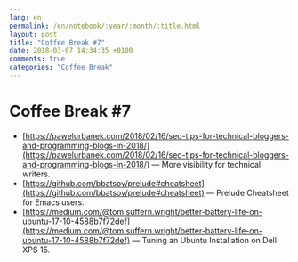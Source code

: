 ```yaml
---
lang: en
permalink: /en/notebook/:year/:month/:title.html
layout: post
title: "Coffee Break #7"
date: 2018-03-07 14:34:35 +0100
comments: true
categories: "Coffee Break"
---
```


# Coffee Break #7

- [https://pawelurbanek.com/2018/02/16/seo-tips-for-technical-bloggers-and-programming-blogs-in-2018/](https://pawelurbanek.com/2018/02/16/seo-tips-for-technical-bloggers-and-programming-blogs-in-2018/) &mdash; More visibility for technical writers.
- [https://github.com/bbatsov/prelude#cheatsheet](https://github.com/bbatsov/prelude#cheatsheet) &mdash; Prelude Cheatsheet for Emacs users.
- [https://medium.com/@tom.suffern.wright/better-battery-life-on-ubuntu-17-10-4588b7f72def](https://medium.com/@tom.suffern.wright/better-battery-life-on-ubuntu-17-10-4588b7f72def) &mdash; Tuning an Ubuntu Installation on Dell XPS 15.
